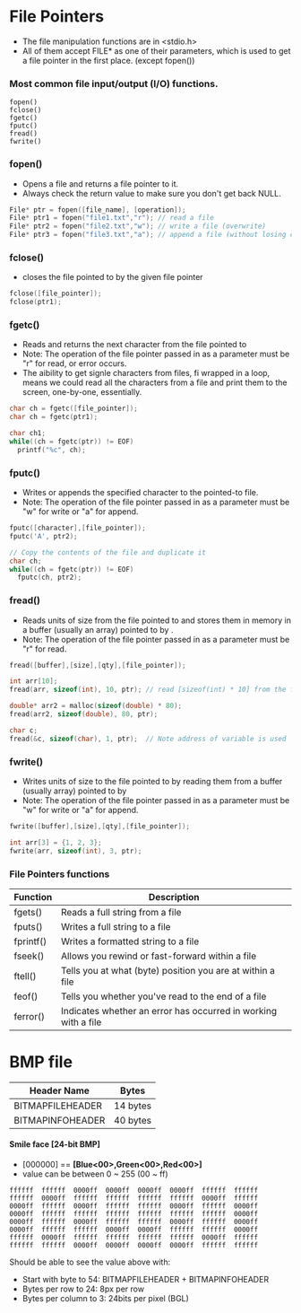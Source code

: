 # File Pointers
- The file manipulation functions are in <stdio.h>
- All of them accept FILE* as one of their parameters, which is used to get a file pointer in the first place. (except fopen())

### Most common file input/output (I/O) functions.
```
fopen()
fclose()
fgetc()
fputc()
fread()
fwrite()
```

### fopen()
- Opens a file and returns a file pointer to it.
- Always check the return value to make sure you don't get back NULL.

```cpp
File* ptr = fopen([file_name], [operation]);
File* ptr1 = fopen("file1.txt","r"); // read a file
File* ptr2 = fopen("file2.txt","w"); // write a file (overwrite)
File* ptr3 = fopen("file3.txt","a"); // append a file (without losing contents)
```

### fclose()
- closes the file pointed to by the given file pointer

```cpp
fclose([file_pointer]);
fclose(ptr1);
```

### fgetc()
- Reads and returns the next character from the file pointed to
- Note: The operation of the file pointer passed in as a parameter must be "r" for read, or error occurs.
- The aibility to get signle characters from files, fi wrapped in a loop, means we could read all the characters from a file and print them to the screen, one-by-one, essentially.

```cpp
char ch = fgetc([file_pointer]);
char ch = fgetc(ptr1);

char ch1;
while((ch = fgetc(ptr)) != EOF)
  printf("%c", ch);
```

### fputc()
- Writes or appends the specified character to the pointed-to file.
- Note: The operation of the file pointer passed in as a parameter must be "w" for write or "a" for append.

```cpp
fputc([character],[file_pointer]);
fputc('A', ptr2);

// Copy the contents of the file and duplicate it
char ch;
while((ch = fgetc(ptr)) != EOF)
  fputc(ch, ptr2);
```

### fread()
- Reads <qty> units of size <size> from the file pointed to and stores them in memory in a buffer (usually an array) pointed to by <buffer>.
- Note: The operation of the file pointer passed in as a parameter must be "r" for read.

```cpp
fread([buffer],[size],[qty],[file_pointer]);

int arr[10];
fread(arr, sizeof(int), 10, ptr); // read [sizeof(int) * 10] from the file and store it in array [arr]

double* arr2 = malloc(sizeof(double) * 80);
fread(arr2, sizeof(double), 80, ptr);

char c;
fread(&c, sizeof(char), 1, ptr);  // Note address of variable is used
```

### fwrite()
- Writes <qty> units of size <size> to the file pointed to by reading them from a buffer (usually array) pointed to by <buffer>
- Note: The operation of the file pointer passed in as a parameter must be "w" for write or "a" for append.

```cpp
fwrite([buffer],[size],[qty],[file_pointer]);

int arr[3] = {1, 2, 3};
fwrite(arr, sizeof(int), 3, ptr);
```

### File Pointers functions

| Function  | Description                                                    |
|-----------|----------------------------------------------------------------|
| fgets()   | Reads a full string from a file                                |
| fputs()   | Writes a full string to a file                                 |
| fprintf() | Writes a formatted string to a file                            |
| fseek()   | Allows you rewind or fast-forward within a file                |
| ftell()   | Tells you at what (byte) position you are at within a file     |
| feof()    | Tells you whether you've read to the end of a file             |
| ferror()  | Indicates whether an error has occurred in working with a file |


# BMP file


| Header Name                | Bytes    |
|----------------------------|----------|
| BITMAPFILEHEADER           | 14 bytes |
| BITMAPINFOHEADER           | 40 bytes |

#### Smile face [24-bit BMP]
- [000000] == **[Blue<00>,Green<00>,Red<00>]**
- value can be between 0 ~ 255 (00 ~ ff)

```BMP
ffffff  ffffff  0000ff  0000ff  0000ff  0000ff  ffffff  ffffff
ffffff  0000ff  ffffff  ffffff  ffffff  ffffff  0000ff  ffffff
0000ff  ffffff  0000ff  ffffff  ffffff  0000ff  ffffff  0000ff
0000ff  ffffff  ffffff  ffffff  ffffff  ffffff  ffffff  0000ff
0000ff  ffffff  0000ff  ffffff  ffffff  0000ff  ffffff  0000ff
0000ff  ffffff  ffffff  0000ff  0000ff  ffffff  ffffff  0000ff
ffffff  0000ff  ffffff  ffffff  ffffff  ffffff  0000ff  ffffff
ffffff  ffffff  0000ff  0000ff  0000ff  0000ff  ffffff  ffffff
```

Should be able to see the value above with:
- Start with byte to 54: BITMAPFILEHEADER + BITMAPINFOHEADER
- Bytes per row to 24: 8px per row
- Bytes per column to 3: 24bits per pixel (BGL)
